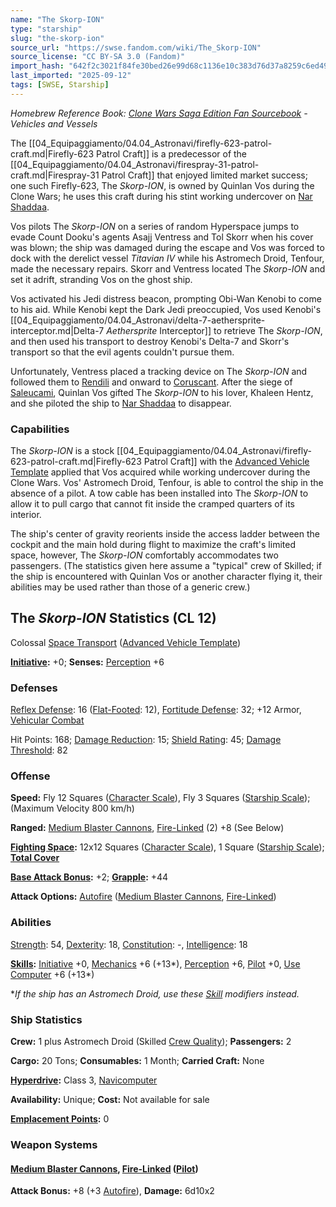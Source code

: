 ```yaml
---
name: "The Skorp-ION"
type: "starship"
slug: "the-skorp-ion"
source_url: "https://swse.fandom.com/wiki/The_Skorp-ION"
source_license: "CC BY-SA 3.0 (Fandom)"
import_hash: "642f2c3021f84fe30bed26e99d68c1136e10c383d76d37a8259c6ed49173db30"
last_imported: "2025-09-12"
tags: [SWSE, Starship]
---
```

*Homebrew Reference Book: [Clone Wars Saga Edition Fan Sourcebook](https://swse.fandom.com/wiki/Clone_Wars_Saga_Edition_Fan_Sourcebook) - Vehicles and Vessels*

The [[04_Equipaggiamento/04.04_Astronavi/firefly-623-patrol-craft.md|Firefly-623 Patrol Craft]] is a predecessor of the [[04_Equipaggiamento/04.04_Astronavi/firespray-31-patrol-craft.md|Firespray-31 Patrol Craft]] that enjoyed limited market success; one such Firefly-623, The *Skorp-ION*, is owned by Quinlan Vos during the Clone Wars; he uses this craft during his stint working undercover on [Nar Shaddaa](https://swse.fandom.com/wiki/Nar_Shaddaa).

Vos pilots The *Skorp-ION* on a series of random Hyperspace jumps to evade Count Dooku's agents Asajj Ventress and Tol Skorr when his cover was blown; the ship was damaged during the escape and Vos was forced to dock with the derelict vessel *Titavian IV* while his Astromech Droid, Tenfour, made the necessary repairs. Skorr and Ventress located The *Skorp-ION* and set it adrift, stranding Vos on the ghost ship.

Vos activated his Jedi distress beacon, prompting Obi-Wan Kenobi to come to his aid. While Kenobi kept the Dark Jedi preoccupied, Vos used Kenobi's [[04_Equipaggiamento/04.04_Astronavi/delta-7-aethersprite-interceptor.md|Delta-7 *Aethersprite* Interceptor]] to retrieve The *Skorp-ION*, and then used his transport to destroy Kenobi's Delta-7 and Skorr's transport so that the evil agents couldn't pursue them.

Unfortunately, Ventress placed a tracking device on The *Skorp-ION* and followed them to [Rendili](https://swse.fandom.com/wiki/Rendili) and onward to [Coruscant](https://swse.fandom.com/wiki/Coruscant). After the siege of [Saleucami](https://swse.fandom.com/wiki/Saleucami), Quinlan Vos gifted The *Skorp-ION* to his lover, Khaleen Hentz, and she piloted the ship to [Nar Shaddaa](https://swse.fandom.com/wiki/Nar_Shaddaa) to disappear.

### Capabilities
The *Skorp-ION* is a stock [[04_Equipaggiamento/04.04_Astronavi/firefly-623-patrol-craft.md|Firefly-623 Patrol Craft]] with the [Advanced Vehicle Template](https://swse.fandom.com/wiki/Advanced_Vehicle_Template) applied that Vos acquired while working undercover during the Clone Wars. Vos' Astromech Droid, Tenfour, is able to control the ship in the absence of a pilot. A tow cable has been installed into The *Skorp-ION* to allow it to pull cargo that cannot fit inside the cramped quarters of its interior.

The ship's center of gravity reorients inside the access ladder between the cockpit and the main hold during flight to maximize the craft's limited space, however, The *Skorp-ION* comfortably accommodates two passengers. (The statistics given here assume a "typical" crew of Skilled; if the ship is encountered with Quinlan Vos or another character flying it, their abilities may be used rather than those of a generic crew.)

## The *Skorp-ION* Statistics (CL 12)
Colossal [Space Transport](https://swse.fandom.com/wiki/Space_Transport) ([Advanced Vehicle Template](https://swse.fandom.com/wiki/Advanced_Vehicle_Template))

**[Initiative](https://swse.fandom.com/wiki/Initiative):** +0; **Senses:** [Perception](https://swse.fandom.com/wiki/Perception) +6
### Defenses
[Reflex Defense](https://swse.fandom.com/wiki/Reflex_Defense_(Vehicles)): 16 ([Flat-Footed](https://swse.fandom.com/wiki/Flat-Footed): 12), [Fortitude Defense](https://swse.fandom.com/wiki/Fortitude_Defense_(Vehicles)): 32; +12 Armor, [Vehicular Combat](https://swse.fandom.com/wiki/Vehicular_Combat)

Hit Points: 168; [Damage Reduction](https://swse.fandom.com/wiki/Damage_Reduction): 15; [Shield Rating](https://swse.fandom.com/wiki/Shield_Rating): 45; [Damage Threshold](https://swse.fandom.com/wiki/Damage_Threshold_(Vehicles)): 82
### Offense
**Speed:** Fly 12 Squares ([Character Scale](https://swse.fandom.com/wiki/Character_Scale)), Fly 3 Squares ([Starship Scale](https://swse.fandom.com/wiki/Starship_Scale)); (Maximum Velocity 800 km/h)

**Ranged:** [Medium Blaster Cannons](https://swse.fandom.com/wiki/Medium_Blaster_Cannons), [Fire-Linked](https://swse.fandom.com/wiki/Fire-Linked) (2) +8 (See Below)

**[Fighting Space](https://swse.fandom.com/wiki/Fighting_Space):** 12x12 Squares ([Character Scale](https://swse.fandom.com/wiki/Character_Scale)), 1 Square ([Starship Scale](https://swse.fandom.com/wiki/Starship_Scale)); **[Total Cover](https://swse.fandom.com/wiki/Total_Cover)**

**[Base Attack Bonus](https://swse.fandom.com/wiki/Base_Attack_Bonus):** +2; **[Grapple](https://swse.fandom.com/wiki/Grapple):** +44

**Attack Options:** [Autofire](https://swse.fandom.com/wiki/Autofire_(Vehicle_Combat)) ([Medium Blaster Cannons](https://swse.fandom.com/wiki/Medium_Blaster_Cannons), [Fire-Linked](https://swse.fandom.com/wiki/Fire-Linked))
### Abilities
[Strength](https://swse.fandom.com/wiki/Strength): 54, [Dexterity](https://swse.fandom.com/wiki/Dexterity): 18, [Constitution](https://swse.fandom.com/wiki/Constitution): -, [Intelligence](https://swse.fandom.com/wiki/Intelligence): 18

**[Skills](https://swse.fandom.com/wiki/Skills):** [Initiative](https://swse.fandom.com/wiki/Initiative) +0, [Mechanics](https://swse.fandom.com/wiki/Mechanics) +6 (+13*), [Perception](https://swse.fandom.com/wiki/Perception) +6, [Pilot](https://swse.fandom.com/wiki/Pilot) +0, [Use Computer](https://swse.fandom.com/wiki/Use_Computer) +6 (+13*)

**If the ship has an Astromech Droid, use these [Skill](https://swse.fandom.com/wiki/Skill) modifiers instead.*

### Ship Statistics
**Crew:** 1 plus Astromech Droid (Skilled [Crew Quality](https://swse.fandom.com/wiki/Crew_Quality)); **Passengers:** 2

**Cargo:** 20 Tons; **Consumables:** 1 Month; **Carried Craft:** None

**[Hyperdrive](https://swse.fandom.com/wiki/Hyperdrive):** Class 3, [Navicomputer](https://swse.fandom.com/wiki/Navicomputer)

**Availability:** Unique; **Cost:** Not available for sale

**[Emplacement Points](https://swse.fandom.com/wiki/Emplacement_Points):** 0
### Weapon Systems
#### **[Medium Blaster Cannons](https://swse.fandom.com/wiki/Medium_Blaster_Cannons), [Fire-Linked](https://swse.fandom.com/wiki/Fire-Linked) ([Pilot](https://swse.fandom.com/wiki/Pilot_(Vehicle_Combat)))**
**Attack Bonus:** +8 (+3 [Autofire](https://swse.fandom.com/wiki/Autofire_(Vehicle_Combat))), **Damage:** 6d10x2